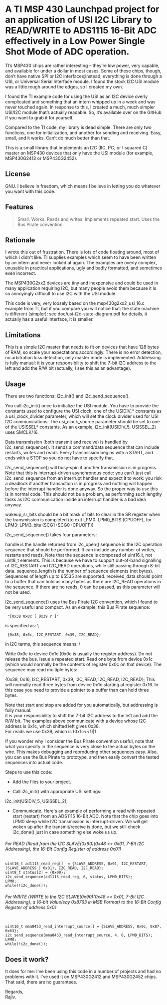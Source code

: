 # A TI MSP 430 Launchpad project for an application of USI I2C Library to READ/WRITE to ADS1115 16-Bit ADC effectively in a Low Power Single Shot Mode of ADC operation.

TI’s MSP430 chips are rather interesting – they’re low power, very capable, and available for under 
a dollar in most cases. Some of these chips, though, don’t have native SPI or I2C interfaces;instead, 
everything is done through a USI, or Universal Serial Interface module. I found the stock I2C USI 
module was a little rough around the edges, so I created my own.

I found the TI example code for using the USI as an I2C device overly complicated and something that 
an intern whipped up in a week and was never touched again. In response to this, I created a much, 
much simpler USI/I2C module that’s actually readable. So, it’s available over on the GitHub if you 
want to grab it for yourself.

Compared to the TI code, my library is dead simple. There are only two functions, one for initialization, 
and another for sending and receiving. Easy, small, and it works. Can’t do much better than that.

This is a small library that implements an I2C (IIC, I²C, or I squared C) master on MSP430 devices that 
only have the USI module (for example, MSP430G2412 or MSP430G2452).

## License

GNU. I believe in freedom, which means I believe in letting you do whatever you want with this code.

## Features

> Small.
> Works.
> Reads and writes.
> Implements repeated start.
> Uses the Bus Pirate convention.

## Rationale

I wrote this out of frustration. There is lots of code floating around, most of which I didn't like. TI supplies 
examples which seem to have been written by an intern and never looked at again. The examples are overly complex, 
unusable in practical applications, ugly and badly formatted, and sometimes even incorrect.

The MSP430G2xx2 devices are tiny and inexpensive and could be used in many application requiring I2C, but many people 
avoid them because it is so annoyingly difficult to use I2C with the USI module.

This code is very, very loosely based on the msp430g2xx2_usi_16.c example from TI, but if you compare you will notice 
that: the state machine is different (simpler): see doc/usi-i2c-state-diagram.pdf for details, it actually has a useful 
interface, it is smaller.

## Limitations

This is a simple I2C master that needs to fit on devices that have 128 bytes of RAM, so scale your expectations accordingly. 
There is no error detection, no arbitration loss detection, only master mode is implemented. Addressing is fully manual: 
it is your responsibility to shift the 7-bit I2C address to the left and add the R/W bit (actually, I see this as an 
advantage).

## Usage

There are two functions: i2c_init() and i2c_send_sequence().

You call i2c_init() once to initialize the USI module. You have to provide the constants used to configure the USI clock: 
one of the USIDIV_\* constants as a usi_clock_divider parameter, which will set the clock divider used for USI I2C communications. 
The usi_clock_source parameter should be set to one of the USISSEL* constants. 
As an example, 
i2c_init(USIDIV_5, USISSEL_2) uses SMCLK/16.

Data transmission (both transmit and receive) is handled by i2c_send_sequence(). It sends a command/data sequence that can include 
restarts, writes and reads. Every transmission begins with a START, and ends with a STOP so you do not have to specify that.

i2c_send_sequence() will busy-spin if another transmission is in progress. Note that this is interrupt-driven asynchronous code: 
you can't just call i2c_send_sequence from an interrupt handler and expect it to work: you risk a deadlock if another transaction 
is in progress and nothing will happen before the interrupt handler is done anyway. So the proper way to use this is in normal code. 
This should not be a problem, as performing such lengthy tasks as I2C communication inside an interrupt handler is a bad idea anyway. 

wakeup_sr_bits should be a bit mask of bits to clear in the SR register when the transmission is completed 
(to exit LPM0: LPM0_BITS (CPUOFF), for LPM3: LPM3_bits (SCG1+SCG0+CPUOFF))

i2c_send_sequence() takes four parameters:

handle is the handle returned from i2c_open()
sequence is the I2C operation sequence that should be performed. It can include any number of writes, restarts and reads. Note that 
the sequence is composed of uint16_t, not uint8_t elements. This is because we have to support out-of-band signalling of I2C_RESTART 
and I2C_READ operations, while still passing through 8-bit data.
sequence_length is the number of sequence elements (not bytes). Sequences of length up to 65535 are supported.
received_data should point to a buffer that can hold as many bytes as there are I2C_READ operations in the sequence. If there are no 
reads, 0 can be passed, as this parameter will not be used.

i2c_send_sequence() uses the Bus Pirate I2C convention, which I found to be very useful and compact. As an example, this Bus Pirate 
sequence:
```
 "[0x38 0x0c [ 0x39 r ]"
 ```
is specified as: \
```
 {0x38, 0x0c, I2C_RESTART, 0x39, I2C_READ}; 
 ```
in I2C terms, this sequence means: \

Write 0x0c to device 0x1c (0x0c is usually the register address).
Do not release the bus.
Issue a repeated start.
Read one byte from device 0x1c (which would normally be the contents of register 0x0c on that device).
The sequence may read multiple bytes:

{0x38, 0x16, I2C_RESTART, 0x39, I2C_READ, I2C_READ, I2C_READ};
This will normally read three bytes from device 0x1c starting at register 0x16. In this case you need to provide a pointer to a buffer than can hold three bytes.

Note that start and stop are added for you automatically, but addressing is fully manual: \
it is your responsibility to shift the 7-bit I2C address to the left and add the R/W bit. The examples above communicate with a device whose I2C address is 0x1c, which shifted left gives 0x38. \
For reads we use 0x39, which is (0x1c<<1)|1.

If you wonder why I consider the Bus Pirate convention useful, note that what you specify in the sequence is very close to the actual bytes on the wire. This makes debugging and reproducing other sequences easy. Also, you can use the Bus Pirate to prototype, and then easily convert the tested sequences into actual code.

Steps to use this code:

- Add the files to your project.

- Call i2c_init() with appropriate USI settings:

i2c_init(USIDIV_5, USISSEL_2);

- Communicate. 
Here's an example of performing a read with repeated start (restart) from an ADS1115 16-Bit ADC. Note that the chip goes into 
LPM0 sleep while I2C transmission is interrupt-driven. We will get woken up after the transmit/receive is done, but we still 
check i2c_done() just in case something else woke us up.

###### For READ (Read from the I2C SLAVE(0x90)(0x48 << 0x01, 7-Bit I2C Addressing), the 16-Bit Config Register of address 0x01)  
```
uint16_t ad1115_read_reg[]  = {SLAVE_ADDRESS, 0x01, I2C_RESTART, (SLAVE_ADDRESS | 0x01), I2C_READ, I2C_READ}; 
uint8_t status[2] = {0x00}; 
i2c_send_sequence(ad1115_read_reg, 6, status, LPM0_BITS);
LPM0;
while(!i2c_done()); 
```
###### For WRITE (WRITE to the I2C SLAVE(0x90)(0x48 << 0x01, 7-Bit I2C Addressing), a 16-bit Value(say 0x8763 in MSB Format) to the 16-Bit Config Register of address 0x01

```

uint16_t mma8453_read_interrupt_source[] = {SLAVE_ADDRESS, 0x0c, 0x87, 0x63}; 
i2c_send_sequence(mma8453_read_interrupt_source, 4, 0, LPM0_BITS); 
LPM0; 
while(!i2c_done()); 
```

## Does it work?

It does for me: I've been using this code in a number of projects and had no problems with it. I've used it on MSP430G2412 and MSP430G2452 chips. 
That said, there are no guarantees.

Regards, \
Rajiv.
